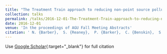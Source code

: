 ```yaml
---
title: "The Treatment Train approach to reducing non-point source pollution from agriculture"
collection: talks
permalink: /talks/2016-12-01-The-Treatment-Train-approach-to-reducing-non-point-source-pollution-from-agriculture
date: 2016-12-01
venue: 'In the proceedings of AGU Fall Meeting Abstracts'
citation: ' N. {Barber},  S. {Reaney},  P. {Barker},  C. {Benskin},  S. {Burke},  W. {Cleasby},  P. {Haygarth},  J. {Jonczyk},  G. {Owen},  M. {Snell}, &quot;The Treatment Train approach to reducing non-point source pollution from agriculture.&quot; In the proceedings of AGU Fall Meeting Abstracts, 2016.'
---
```

Use [Google Scholar](https://scholar.google.com/scholar?q=The+Treatment+Train+approach+to+reducing+non+point+source+pollution+from+agriculture){:target="_blank"} for full citation